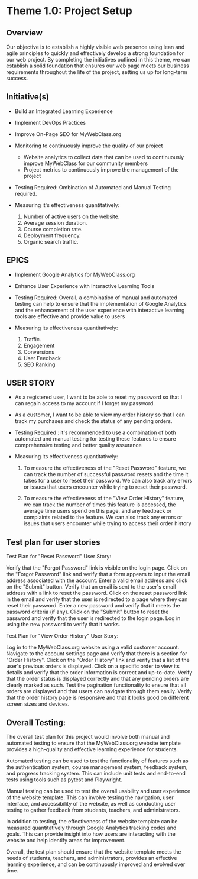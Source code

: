 # Theme 1.0: Project Setup
## Overview
Our objective is to establish a highly visible web presence using lean and agile principles to quickly and effectively
develop a strong foundation for our web project. By completing the initiatives outlined in this theme, we can establish a
solid foundation that ensures our web page meets our business requirements throughout the life of the project, setting
us up for long-term success.

## Initiative(s)

* Build an Integrated Learning Experience
* Implement DevOps Practices
* Improve On-Page SEO for MyWebClass.org 

* Monitoring to continuously improve the quality of our project
  * Website analytics to collect data that can be used to continuously improve MyWebClass for our community members
  * Project metrics to continuously improve the management of the project

* Testing Required: Ombination of Automated and Manual Testing required.  

* Measuring it's effectiveness quantitatively:
  1. Number of active users on the website.
  2. Average session duration.
  3. Course completion rate.
  4. Deployment frequency.
  5. Organic search traffic.

## EPICS

* Implement Google Analytics for MyWebClass.org
* Enhance User Experience with Interactive Learning Tools

* Testing Required: Overall, a combination of manual and automated testing can help to ensure that the implementation of Google Analytics and the enhancement of the user experience with interactive learning tools are effective and provide value to users

* Measuring its effectiveness quantitatively:
  1. Traffic.
  2. Engagement
  3. Conversions
  4. User Feedback
  5. SEO Ranking

## USER STORY
* As a registered user, I want to be able to reset my password so that I can regain access to my account if I forget my password.
* As a customer, I want to be able to view my order history so that I can track my purchases and check the status of any pending orders.

* Testing Required :  it's recommended to use a combination of both automated and manual testing for testing these features to ensure comprehensive testing and better quality assurance

* Measuring its effectiveness quantitatively:
  1. To measure the effectiveness of the "Reset Password" feature, we can track the number of successful password resets and the time it takes for a user to reset their password. We can also track any errors or issues that users encounter while trying to reset their password.

  2. To measure the effectiveness of the "View Order History" feature, we can track the number of times this feature is accessed, the average time users spend on this page, and any feedback or complaints related to the feature. We can also track any errors or issues that users encounter while trying to access their order history

## Test plan for user stories
Test Plan for "Reset Password" User Story:

Verify that the "Forgot Password" link is visible on the login page.
Click on the "Forgot Password" link and verify that a form appears to input the email address associated with the account.
Enter a valid email address and click on the "Submit" button.
Verify that an email is sent to the user's email address with a link to reset the password.
Click on the reset password link in the email and verify that the user is redirected to a page where they can reset their password.
Enter a new password and verify that it meets the password criteria (if any).
Click on the "Submit" button to reset the password and verify that the user is redirected to the login page.
Log in using the new password to verify that it works.

Test Plan for "View Order History" User Story:

Log in to the MyWebClass.org website using a valid customer account.
Navigate to the account settings page and verify that there is a section for "Order History".
Click on the "Order History" link and verify that a list of the user's previous orders is displayed.
Click on a specific order to view its details and verify that the order information is correct and up-to-date.
Verify that the order status is displayed correctly and that any pending orders are clearly marked as such.
Test the pagination functionality to ensure that all orders are displayed and that users can navigate through them easily.
Verify that the order history page is responsive and that it looks good on different screen sizes and devices.


## Overall Testing:
The overall test plan for this project would involve both manual and automated testing to ensure that the MyWebClass.org website template provides a high-quality and effective learning experience for students.

Automated testing can be used to test the functionality of features such as the authentication system, course management system, feedback system, and progress tracking system. This can include unit tests and end-to-end tests using tools such as pytest and Playwright.

Manual testing can be used to test the overall usability and user experience of the website template. This can involve testing the navigation, user interface, and accessibility of the website, as well as conducting user testing to gather feedback from students, teachers, and administrators.

In addition to testing, the effectiveness of the website template can be measured quantitatively through Google Analytics tracking codes and goals. This can provide insight into how users are interacting with the website and help identify areas for improvement.

Overall, the test plan should ensure that the website template meets the needs of students, teachers, and administrators, provides an effective learning experience, and can be continuously improved and evolved over time.
